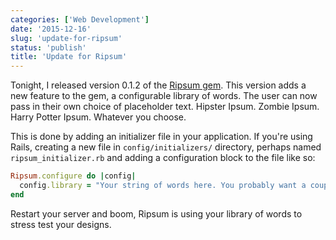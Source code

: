```yaml
---
categories: ['Web Development']
date: '2015-12-16'
slug: 'update-for-ripsum'
status: 'publish'
title: 'Update for Ripsum'
---
```


Tonight, I released version 0.1.2 of the [Ripsum gem](https://rubygems.org/gems/ripsum). This version adds a new feature to the gem, a configurable library of words. The user can now pass in their own choice of placeholder text. Hipster Ipsum. Zombie Ipsum. Harry Potter Ipsum. Whatever you choose.

This is done by adding an initializer file in your application. If you're using Rails, creating a new file in `config/initializers/` directory, perhaps named `ripsum_initializer.rb` and adding a configuration block to the file like so:

```ruby
Ripsum.configure do |config|
  config.library = "Your string of words here. You probably want a couple hundred words or more. Give yourself some variety."
end

```

Restart your server and boom, Ripsum is using your library of words to stress test your designs.

